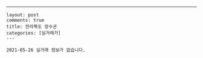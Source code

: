---
    layout: post
    comments: true
    title: 전라북도 장수군
    categories: [실거래가]
    ---

    2021-05-26 실거래 정보가 없습니다.

    